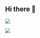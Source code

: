 ## Hi there 👋
![](https://github-readme-stats.vercel.app/api/top-langs?username=shitai246)

![](https://skillicons.dev/icons?i=html,css,js,java,scala,php)

<!--
**shitai246/shitai246** is a ✨ _special_ ✨ repository because its `README.md` (this file) appears on your GitHub profile.

Here are some ideas to get you started:

- 🔭 I’m currently working on ...
- 🌱 I’m currently learning ...
- 👯 I’m looking to collaborate on ...
- 🤔 I’m looking for help with ...
- 💬 Ask me about ...
- 📫 How to reach me: ...
- 😄 Pronouns: ...
- ⚡ Fun fact: ...
-->

